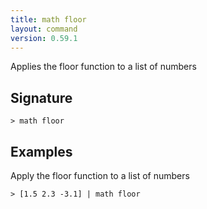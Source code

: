 ```yaml
---
title: math floor
layout: command
version: 0.59.1
---
```


Applies the floor function to a list of numbers

## Signature

```> math floor ```

## Examples

Apply the floor function to a list of numbers
```shell
> [1.5 2.3 -3.1] | math floor
```
